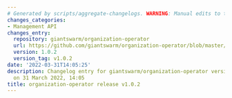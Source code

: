 ```yaml
---
# Generated by scripts/aggregate-changelogs. WARNING: Manual edits to this files will be overwritten.
changes_categories:
- Management API
changes_entry:
  repository: giantswarm/organization-operator
  url: https://github.com/giantswarm/organization-operator/blob/master/CHANGELOG.md#102---2022-03-31
  version: 1.0.2
  version_tag: v1.0.2
date: '2022-03-31T14:05:25'
description: Changelog entry for giantswarm/organization-operator version 1.0.2, published
  on 31 March 2022, 14:05
title: organization-operator release v1.0.2
---
```



